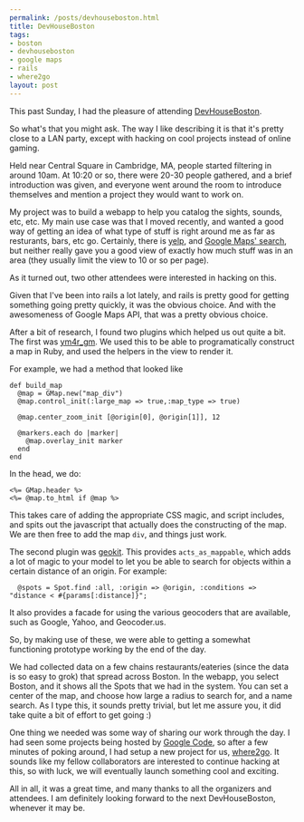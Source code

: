 ```yaml
--- 
permalink: /posts/devhouseboston.html
title: DevHouseBoston
tags: 
- boston
- devhouseboston
- google maps
- rails
- where2go
layout: post
---
```

This past Sunday, I had the pleasure of attending [DevHouseBoston](http://devboston.pbwiki.com/).

So what's that you might ask. The way I like describing it is that it's pretty close to a LAN party, except with hacking on cool projects instead of online gaming.

Held near Central Square in Cambridge, MA, people started filtering in around 10am. At 10:20 or so, there were 20-30 people gathered, and a brief introduction was given, and everyone went around the room to introduce themselves and mention a project they would want to work on.

My project was to build a webapp to help you catalog the sights, sounds, etc, etc. My main use case was that I moved recently, and wanted a good way of getting an idea of what type of stuff is right around me as far as resturants, bars, etc go. Certainly, there is [yelp](http://www.yelp.com), and [Google Maps' search](http://maps.google.com), but neither really gave you a good view of exactly how much stuff was in an area (they usually limit the view to 10 or so per page).

As it turned out, two other attendees were interested in hacking on this.

Given that I've been into rails a lot lately, and rails is pretty good for getting something going pretty quickly, it was the obvious choice. And with the awesomeness of Google Maps API, that was a pretty obvious choice.

After a bit of research, I found two plugins which helped us out quite a bit. The first was [ym4r_gm](http://thepochisuperstarmegashow.com/projects/#ym4r).   We used this to be able to programatically construct a map in Ruby, and used the helpers in the view to render it.

For example, we had a method that looked like

    def build_map
      @map = GMap.new("map_div")
      @map.control_init(:large_map => true,:map_type => true)

      @map.center_zoom_init [@origin[0], @origin[1]], 12

      @markers.each do |marker|
        @map.overlay_init marker
      end
    end

In the head, we do:

    <%= GMap.header %>
    <%= @map.to_html if @map %>

This takes care of adding the appropriate CSS magic, and script includes, and spits out the javascript that actually does the constructing of the map. We are then free to add the map `div`, and things just work.

The second plugin was [geokit](http://geokit.rubyforge.org/). This provides `acts_as_mappable`, which adds a lot of magic to your model to let you be able to search for objects within a certain distance of an origin. For example:

      @spots = Spot.find :all, :origin => @origin, :conditions => "distance < #{params[:distance]}";

It also provides a facade for using the various geocoders that are available, such as Google, Yahoo, and Geocoder.us.

So, by making use of these, we were able to getting a somewhat functioning prototype working by the end of the day.

We had collected data on a few chains restaurants/eateries (since the data is so easy to grok) that spread across Boston. In the webapp, you select Boston, and it shows all the Spots that we had in the system. You can set a center of the map, and choose how large a radius to search for, and a name search. As I type this, it sounds pretty trivial, but let me assure you, it did take quite a bit of effort to get going :)

One thing we needed was some way of sharing our work through the day. I had seen some projects being hosted by [Google Code](http://code.google.com), so after a few minutes of poking around, I had setup a new project for us, [where2go](http://code.google.com/p/where2go/). It sounds like my fellow collaborators are interested to continue hacking at this, so with luck, we will eventually launch something cool and exciting.

All in all, it was a great time, and many thanks to all the organizers and attendees. I am definitely looking forward to the next DevHouseBoston, whenever it may be.